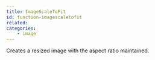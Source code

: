 ```yaml
---
title: ImageScaleToFit
id: function-imagescaletofit
related:
categories:
    - image
---
```


Creates a resized image with the aspect ratio maintained.
